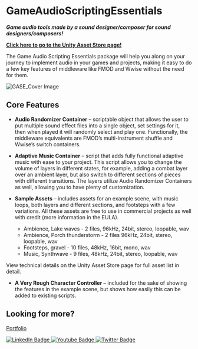 # GameAudioScriptingEssentials
 
***Game audio tools made by a sound designer/composer for sound designers/composers!***

[**Click here to go to the Unity Asset Store page!**](https://assetstore.unity.com/packages/tools/audio/game-audio-scripting-essentials-233849)

The Game Audio Scripting Essentials package will help you along on your journey to implement audio in your games and projects, making it easy to do a few key features of middleware like FMOD and Wwise without the need for them.

<img src="https://images.squarespace-cdn.com/content/v1/615483d45dbf5b20f5e3b9b9/ef3042aa-34ec-42ea-a415-ce555de2e775/GameAudioScriptingEssentials_cover.png?format=750w" title="GASE_Cover" alt="GASE_Cover Image"/>&nbsp;

## Core Features

- **Audio Randomizer Container** – scriptable object that allows the user to put multiple sound effect files into a single object, set settings for it, then when played it will randomly select and play one. Functionally, the middleware equivalents are FMOD’s multi-instrument shuffle and Wwise’s switch containers.

- **Adaptive Music Container** – script that adds fully functional adaptive music with ease to your project. This script allows you to change the volume of layers in different states, for example, adding a combat layer over an ambient layer, but also switch to different sections of pieces with different transitions. The layers utilize Audio Randomizer Containers as well, allowing you to have plenty of customization.

- **Sample Assets** – includes assets for an example scene, with music loops, both layers and different sections, and footsteps with a few variations. All these assets are free to use in commercial projects as well with credit (more information in the EULA).
  - Ambience, Lake waves - 2 files, 96kHz, 24bit, stereo, loopable, wav
  - Ambience, Porch thunderstorm - 2 files 96kHz, 24bit, stereo, loopable, wav
  - Footsteps, gravel - 10 files, 48kHz, 16bit, mono, wav
  - Music, Synthwave - 9 files, 48kHz, 24bit, stereo, loopable, wav

View technical details on the Unity Asset Store page for full asset list in detail. 

- **A Very Rough Character Controller** – included for the sake of showing the features in the example scene, but shows how easily this can be added to existing scripts.

## Looking for more?

[Portfolio](https://www.cartermenary.com/)
<div id="badges">
  <a href="http://www.linkedin.com/in/carter-menary/">
    <img src="https://img.shields.io/badge/LinkedIn-blue?style=for-the-badge&logo=linkedin&logoColor=white" alt="LinkedIn Badge"/>
  </a>
  <a href="https://www.youtube.com/channel/UCMNF63-lPmy6zxqLeDef3RA/featured">
    <img src="https://img.shields.io/badge/YouTube-red?style=for-the-badge&logo=youtube&logoColor=white" alt="Youtube Badge"/>
  </a>
  <a href="https://twitter.com/carter_menary">
    <img src="https://img.shields.io/badge/Twitter-blue?style=for-the-badge&logo=twitter&logoColor=white" alt="Twitter Badge"/>
  </a>
</div>
<img src="https://github.com/craterTheBox" alt=""/>

